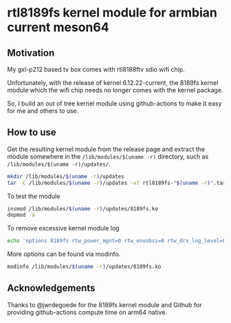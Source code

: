 # rtl8189fs kernel module for armbian current meson64

## Motivation

My gxl-p212 based tv box comes with rtl8188ftv sdio wifi chip.

Unfortunately, with the release of kernel 6.12.22-current, the 8189fs kernel module which the wifi chip needs no longer comes with the kernel package.

So, I build an out of tree kernel module using github-actions to make it easy for me and others to use.

## How to use

Get the resulting kernel module from the release page and extract the module somewhere in the `/lib/modules/$(uname -r)` directory, such as `/lib/modules/$(uname -r)/updates/`.

```sh
mkdir /lib/modules/$(uname -r)/updates
tar -C /lib/modules/$(uname -r)/updates -xf rtl8189fs-"$(uname -r)".tar.gz
```

To test the module

```sh
insmod /lib/modules/$(uname -r)/updates/8189fs.ko
depmod -a
```

To remove excessive kernel module log

```sh
echo 'options 8189fs rtw_power_mgnt=0 rtw_enusbss=0 rtw_drv_log_level=0' > /etc/modprobe.d/8189fs.conf
```

More options can be found via modinfo.

```sh
modinfo /lib/modules/$(uname -r)/updates/8189fs.ko
```

## Acknowledgements

Thanks to @jwrdegoede for the 8189fs kernel module and Github for providing github-actions compute time on arm64 native.
